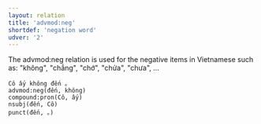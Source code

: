 ```yaml
---
layout: relation
title: 'advmod:neg'
shortdef: 'negation word'
udver: '2'
---
```


The advmod:neg relation is used for the negative items in Vietnamese such as: "không", "chẳng", "chớ", "chửa", "chưa", ...

~~~ sdparse
Cô ấy không đến 。
advmod:neg(đến, không)
compound:pron(Cô, ấy)
nsubj(đến, Cô)
punct(đến, 。)
~~~

<!-- Interlanguage links updated Po lis 14 15:35:07 CET 2022 -->
